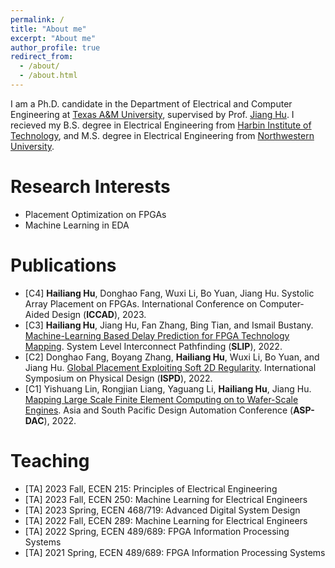 ```yaml
---
permalink: /
title: "About me"
excerpt: "About me"
author_profile: true
redirect_from: 
  - /about/
  - /about.html
---
```


I am a Ph.D. candidate in the Department of Electrical and Computer Engineering at [Texas A&M University](https://www.tamu.edu/index.html), supervised by Prof. [Jiang Hu](https://cesg.tamu.edu/people-2/faculty/jiang-hu/). I recieved my B.S. degree in Electrical Engineering from [Harbin Institute of Technology](http://en.hit.edu.cn/), and M.S. degree in Electrical Engineering from [Northwestern University](https://www.northwestern.edu/).

Research Interests
======
- Placement Optimization on FPGAs
- Machine Learning in EDA

Publications
======
- \[C4\] **Hailiang Hu**, Donghao Fang, Wuxi Li, Bo Yuan, Jiang Hu. Systolic Array Placement on FPGAs. International Conference on Computer-Aided Design (**ICCAD**), 2023.
- \[C3\] **Hailiang Hu**, Jiang Hu, Fan Zhang, Bing Tian, and Ismail Bustany. [Machine-Learning Based Delay Prediction for FPGA Technology Mapping](https://dl.acm.org/doi/abs/10.1145/3557988.3569713). System Level Interconnect Pathfinding (**SLIP**), 2022.
- \[C2\] Donghao Fang, Boyang Zhang, **Hailiang Hu**, Wuxi Li, Bo Yuan, and Jiang Hu. [Global Placement Exploiting Soft 2D Regularity](https://dl.acm.org/doi/abs/10.1145/3505170.3506723). International Symposium on Physical Design (**ISPD**), 2022.
- \[C1\] Yishuang Lin, Rongjian Liang, Yaguang Li, **Hailiang Hu**, Jiang Hu. [Mapping Large Scale Finite Element Computing on to Wafer-Scale Engines](https://ieeexplore.ieee.org/abstract/document/9712538). Asia and South Pacific Design Automation Conference (**ASP-DAC**), 2022.

Teaching
======
- \[TA\] 2023 Fall, ECEN 215: Principles of Electrical Engineering
- \[TA\] 2023 Fall, ECEN 250: Machine Learning for Electrical Engineers
- \[TA\] 2023 Spring, ECEN 468/719: Advanced Digital System Design
- \[TA\] 2022 Fall, ECEN 289: Machine Learning for Electrical Engineers
- \[TA\] 2022 Spring, ECEN 489/689: FPGA Information Processing Systems
- \[TA\] 2021 Spring, ECEN 489/689: FPGA Information Processing Systems


